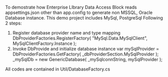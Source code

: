To demostrate how Enterprise LIbrary Data Access Block reads appsettings.json other than app.config to generate non MSSQL, Oracle Database instance.
This demo project includes MySql, PostgreSql
Following 2 steps:
1. Register database provider name and type mapping
    DbProviderFactories.RegisterFactory( "MySql.Data.MySqlClient", MySqlClientFactory.Instance );
2. Invoke DbProvide and initialize database instance
   var mySqlProvider = DbProviderFactories.GetFactory( _dbProviderSection.MySqlProvider );
   _mySqlDb = new GenericDatabase( _mySqlconnString, mySqlProvider );

All codes are contained in Util/DatabaseFactory.cs
